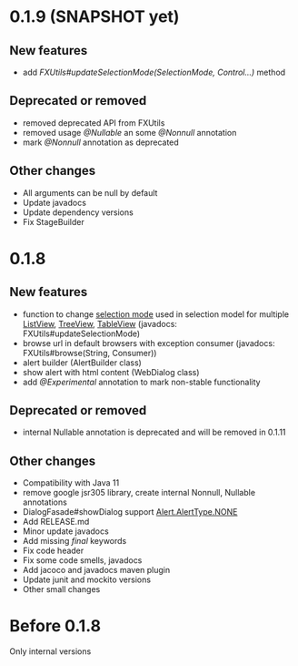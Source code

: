 <!--
# (TBD next version)
## New features
## Deprecated or removed
## Other changes
-->

# 0.1.9 (SNAPSHOT yet)
## New features
+ add *FXUtils#updateSelectionMode(SelectionMode, Control...)* method
## Deprecated or removed
- removed deprecated API from FXUtils
- removed usage *@Nullable* an some *@Nonnull* annotation
- mark *@Nonnull* annotation as deprecated
## Other changes
* All arguments can be null by default
* Update javadocs
* Update dependency versions 
* Fix StageBuilder

# 0.1.8
## New features
+ function to change [selection mode](https://openjfx.io/javadoc/11/javafx.controls/javafx/scene/control/SelectionMode.html) used in selection model for multiple
  [ListView](https://openjfx.io/javadoc/11/javafx.controls/javafx/scene/control/ListView.html),
  [TreeView](https://openjfx.io/javadoc/11/javafx.controls/javafx/scene/control/TreeView.html),
  [TableView](https://openjfx.io/javadoc/11/javafx.controls/javafx/scene/control/TableView.html)
  (javadocs: FXUtils#updateSelectionMode)
+ browse url in default browsers with exception consumer (javadocs: FXUtils#browse(String, Consumer))
+ alert builder (AlertBuilder class)
+ show alert with html content (WebDialog class)
+ add *@Experimental* annotation to mark non-stable functionality

## Deprecated or removed
- internal Nullable annotation is deprecated and will be removed in 0.1.11

## Other changes
* Compatibility with Java 11
* remove google jsr305 library, create internal Nonnull, Nullable annotations
* DialogFasade#showDialog support [Alert.AlertType.NONE](https://openjfx.io/javadoc/11/javafx.controls/javafx/scene/control/Alert.AlertType.html#NONE)
* Add RELEASE.md
* Minor update javadocs
* Add missing _final_ keywords
* Fix code header
* Fix some code smells, javadocs
* Add jacoco and javadocs maven plugin
* Update junit and mockito versions
* Other small changes

# Before 0.1.8
Only internal versions
